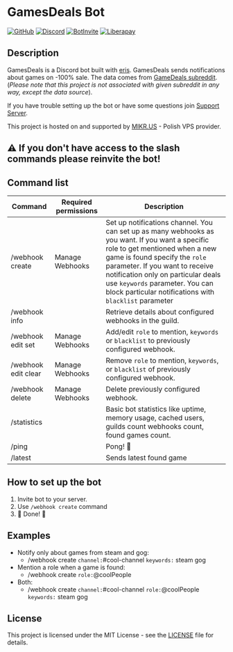 # GamesDeals Bot

[![GitHub](https://img.shields.io/github/license/mikolajkalwa/GamesDealsBot?style=for-the-badge)](LICENSE)
[![Discord](https://img.shields.io/discord/731855809818132480?style=for-the-badge&logo=discord)](https://discord.gg/ZkjqCmM)
[![BotInvite](https://img.shields.io/badge/Discord-Add%20bot%20to%20your%20server!-blue?style=for-the-badge&logo=discord)](https://discord.com/api/oauth2/authorize?client_id=396466836331429889&permissions=536870912&scope=bot%20applications.commands)
[![Liberapay](https://img.shields.io/liberapay/goal/mikolajkalwa?style=for-the-badge&logo=liberapay)](https://liberapay.com/mikolajkalwa/)

## Description

GamesDeals is a Discord bot built with [eris](https://github.com/abalabahaha/eris). GamesDeals sends notifications about games on -100% sale. The data comes from [GameDeals subreddit](https://www.reddit.com/r/GameDeals). (*Please note that this project is not associated with given subreddit in any way, except the data source*).

If you have trouble setting up the bot or have some questions join [Support Server](https://discord.gg/ZkjqCmM).

This project is hosted on and supported by [MIKR.US](https://mikr.us/) - Polish VPS provider. 

## ⚠️ If you don't have access to the slash commands please reinvite the bot!

## Command list

| Command             | Required permissions | Description                                                                                                                                                                                                                                                                                                                             |
| ------------------- | -------------------- | --------------------------------------------------------------------------------------------------------------------------------------------------------------------------------------------------------------------------------------------------------------------------------------------------------------------------------------- |
| /webhook create     | Manage Webhooks      | Set up notifications channel. You can set up as many webhooks as you want. If you want a specific role to get mentioned when a new game is found specify the `role` parameter. If you want to receive notification only on particular deals use `keywords` parameter. You can block particular notifications with `blacklist` parameter |
| /webhook info       |                      | Retrieve details about configured webhooks in the guild.                                                                                                                                                                                                                                                                                |
| /webhook edit set   | Manage Webhooks      | Add/edit `role` to mention, `keywords` or `blacklist` to previously configured webhook.                                                                                                                                                                                                                                                 |
| /webhook edit clear | Manage Webhooks      | Remove `role` to mention, `keywords`, or `blacklist` of previously configured webhook.                                                                                                                                                                                                                                                  |
| /webhook delete     | Manage Webhooks      | Delete previously configured webhook.                                                                                                                                                                                                                                                                                                   |
| /statistics         |                      | Basic bot statistics like uptime, memory usage, cached users, guilds count webhooks count, found games count.                                                                                                                                                                                                                           |
| /ping               |                      | Pong! 🏓                                                                                                                                                                                                                                                                                                                                |
| /latest             |                      | Sends latest found game                                                                                                                                                                                                                                                                                                                 |

## How to set up the bot

1. Invite bot to your server.
2. Use `/webhook create` command
3. 🎉 Done! 🎉

## Examples

- Notify only about games from steam and gog:
  - /webhook create `channel:`#cool-channel `keywords:` steam gog
- Mention a role when a game is found:
  - /webhook create `role:`@coolPeople
- Both: 
  - /webhook create `channel:`#cool-channel `role:`@coolPeople `keywords:` steam gog

## License

This project is licensed under the MIT License - see the [LICENSE](LICENSE) file for details.
